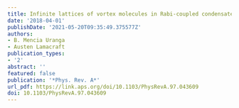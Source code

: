 ```yaml
---
title: Infinite lattices of vortex molecules in Rabi-coupled condensates
date: '2018-04-01'
publishDate: '2021-05-20T09:35:49.375577Z'
authors:
- B. Mencia Uranga
- Austen Lamacraft
publication_types:
- '2'
abstract: ''
featured: false
publication: '*Phys. Rev. A*'
url_pdf: https://link.aps.org/doi/10.1103/PhysRevA.97.043609
doi: 10.1103/PhysRevA.97.043609
---
```


